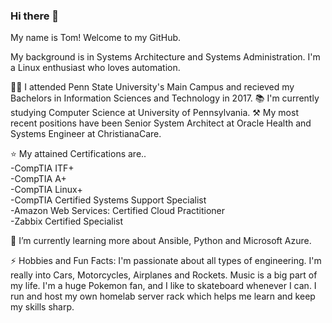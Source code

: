 ### Hi there 👋

My name is Tom! Welcome to my GitHub. 

My background is in Systems Architecture and Systems Administration. I'm a Linux enthusiast who loves automation. 

👨‍🎓 I attended Penn State University's Main Campus and recieved my Bachelors in Information Sciences and Technology in 2017.
📚 I'm currently studying Computer Science at University of Pennsylvania. 
⚒ My most recent positions have been Senior System Architect at Oracle Health and Systems Engineer at ChristianaCare.

⭐ My attained Certifications are..<br>
-CompTIA ITF+<br>
-CompTIA A+<br>
-CompTIA Linux+<br>
-CompTIA Certified Systems Support Specialist<br>
-Amazon Web Services: Certified Cloud Practitioner<br>
-Zabbix Certified Specialist<br>

🌱 I’m currently learning more about Ansible, Python and Microsoft Azure. 

⚡ Hobbies and Fun Facts: I'm passionate about all types of engineering. I'm really into Cars, Motorcycles, Airplanes and Rockets. Music is a big part of my life. I'm a huge Pokemon fan, and I like to skateboard whenever I can. I run and host my own homelab server rack which helps me learn and keep my skills sharp.   
    

<!--
**oceanfabreeze/oceanfabreeze** is a ✨ _special_ ✨ repository because its `README.md` (this file) appears on your GitHub profile.

Here are some ideas to get you started:

- 🔭 I’m currently working on ...
- 🌱 I’m currently learning ...
- 👯 I’m looking to collaborate on ...
- 🤔 I’m looking for help with ...
- 💬 Ask me about ...
- 📫 How to reach me: ...
- 😄 Pronouns: ...
- ⚡ Fun fact: ...
-->
